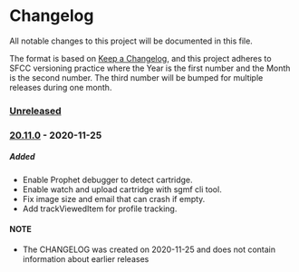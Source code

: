 # Changelog
All notable changes to this project will be documented in this file.

The format is based on [Keep a Changelog](https://keepachangelog.com/en/1.0.0/),
and this project adheres to SFCC versioning practice where the Year is the
first number and the Month is the second number. The third number will be
bumped for multiple releases during one month.

### [Unreleased]

### [20.11.0] - 2020-11-25
##### Added
- Enable Prophet debugger to detect cartridge.
- Enable watch and upload cartridge with sgmf cli tool.
- Fix image size and email that can crash if empty.
- Add trackViewedItem for profile tracking.

[Unreleased]: https://github.com/SalesforceCommerceCloud/link_klaviyo/compare/HEAD...release-20.11.0
[20.11.0]: https://github.com/SalesforceCommerceCloud/link_klaviyo/compare/release-20.11.0...release-20.1.0
[20.1.0]: https://github.com/SalesforceCommerceCloud/link_klaviyo/compare/release-20.1.0...master


#### NOTE
- The CHANGELOG was created on 2020-11-25 and does not contain information about earlier releases
